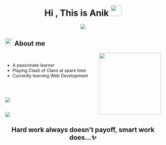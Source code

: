 
<h1 align="center"><b>Hi , This is Anik </b><img src="https://media.giphy.com/media/hvRJCLFzcasrR4ia7z/giphy.gif" width="35"></h1>

<p align="center">
  <a href="https://github.com/DenverCoder1/readme-typing-svg"><img src="https://readme-typing-svg.herokuapp.com?font=Time+New+Roman&color=cyan&size=25&center=true&vCenter=true&width=600&height=100&lines=Live+as+if+you+were+to+die+tomorrow..;++;Computer+Science+Student,;Newbie,;Active+Learner/Researcher,;Love+to+learn+new+stuffs..<3"></a>
</p>

## <picture><img src = "https://media2.giphy.com/media/QssGEmpkyEOhBCb7e1/giphy.gif?cid=ecf05e47a0n3gi1bfqntqmob8g9aid1oyj2wr3ds3mg700bl&rid=giphy.gif" width = 25px></picture> **About me**

<picture> <img align="right" src="https://github.com/7oSkaaa/7oSkaaa/blob/main/Images/about_me.gif?raw=true" width = 200px></picture>

<br>

- A passionate learner
- Playing Clash of Clans at spare time
- Currently learning Web Development

<br><br>

<img src="https://user-images.githubusercontent.com/73097560/115834477-dbab4500-a447-11eb-908a-139a6edaec5c.gif"><br><br>

<img src="https://user-images.githubusercontent.com/73097560/115834477-dbab4500-a447-11eb-908a-139a6edaec5c.gif">

<div align='center'>

## <b>Hard work always doesn't payoff, smart work does...✨</b>
<br>
<br>
<br>
</div>